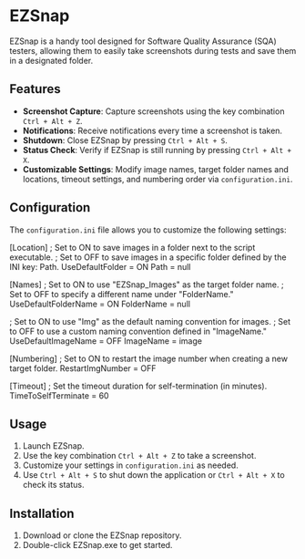 # EZSnap

EZSnap is a handy tool designed for Software Quality Assurance (SQA) testers, allowing them to easily take screenshots during tests and save them in a designated folder. 

## Features

- **Screenshot Capture**: Capture screenshots using the key combination `Ctrl + Alt + Z`.
- **Notifications**: Receive notifications every time a screenshot is taken.
- **Shutdown**: Close EZSnap by pressing `Ctrl + Alt + S`.
- **Status Check**: Verify if EZSnap is still running by pressing `Ctrl + Alt + X`.
- **Customizable Settings**: Modify image names, target folder names and locations, timeout settings, and numbering order via `configuration.ini`.

## Configuration

The `configuration.ini` file allows you to customize the following settings:

[Location]
; Set to ON to save images in a folder next to the script executable.
; Set to OFF to save images in a specific folder defined by the INI key: Path.
UseDefaultFolder = ON
Path = null

[Names]
; Set to ON to use "EZSnap_Images" as the target folder name.
; Set to OFF to specify a different name under "FolderName."
UseDefaultFolderName = ON
FolderName = null

; Set to ON to use "Img" as the default naming convention for images.
; Set to OFF to use a custom naming convention defined in "ImageName."
UseDefaultImageName = OFF
ImageName = image

[Numbering]
; Set to ON to restart the image number when creating a new target folder.
RestartImgNumber = OFF

[Timeout]
; Set the timeout duration for self-termination (in minutes).
TimeToSelfTerminate = 60


## Usage

1. Launch EZSnap.
2. Use the key combination `Ctrl + Alt + Z` to take a screenshot.
3. Customize your settings in `configuration.ini` as needed.
4. Use `Ctrl + Alt + S` to shut down the application or `Ctrl + Alt + X` to check its status.

## Installation

1. Download or clone the EZSnap repository.
2. Double-click EZSnap.exe to get started.



